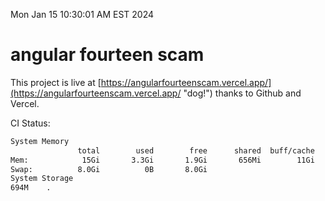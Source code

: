 Mon Jan 15 10:30:01 AM EST 2024

# angular fourteen scam


This project is live at [https://angularfourteenscam.vercel.app/](https://angularfourteenscam.vercel.app/ "dog!") thanks to Github and Vercel.

CI Status: 

```bash
System Memory
               total        used        free      shared  buff/cache   available
Mem:            15Gi       3.3Gi       1.9Gi       656Mi        11Gi        11Gi
Swap:          8.0Gi          0B       8.0Gi
System Storage
694M	.
```
```bash
